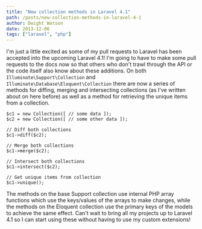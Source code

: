 ```yaml
---
title: "New collection methods in Laravel 4.1"
path: /posts/new-collection-methods-in-laravel-4-1
author: Dwight Watson
date: 2013-12-06
tags: ["laravel", "php"]
---
```


I'm just a little excited as some of my pull requests to Laravel has been accepted into the upcoming Laravel 4.1! I'm going to have to make some pull requests to the docs now so that others who don't trawl through the API or the code itself also know about these additions. On both `Illuminate\Support\Collection` and `Illuminate\Database\Eloquent\Collection` there are now a series of methods for diffing, merging and intersecting collections (as I've written about on here before) as well as a method for retrieving the unique items from a collection.

    $c1 = new Collection([ // some data ]);
	$c2 = new Collection([ // some other data ]);

	// Diff both collections
	$c1->diff($c2);

	// Merge both collections
	$c1->merge($c2);

	// Intersect both collections
	$c1->intersect($c2);

	// Get unique items from collection
	$c1->unique();

The methods on the base Support collection use internal PHP array functions which use the keys/values of the arrays to make changes, while the methods on the Eloquent collection use the primary keys of the models to achieve the same effect. Can't wait to bring all my projects up to Laravel 4.1 so I can start using these without having to use my custom extensions!
